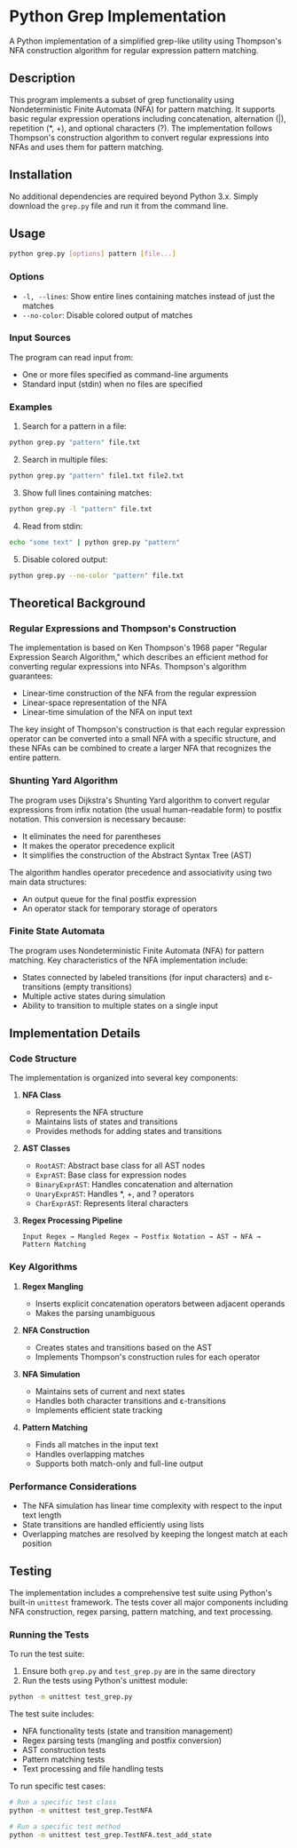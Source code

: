 # Python Grep Implementation

A Python implementation of a simplified grep-like utility using Thompson's NFA construction algorithm for regular expression pattern matching.

## Description

This program implements a subset of grep functionality using Nondeterministic Finite Automata (NFA) for pattern matching. It supports basic regular expression operations including concatenation, alternation (|), repetition (*, +), and optional characters (?). The implementation follows Thompson's construction algorithm to convert regular expressions into NFAs and uses them for pattern matching.

## Installation

No additional dependencies are required beyond Python 3.x. Simply download the `grep.py` file and run it from the command line.

## Usage

```bash
python grep.py [options] pattern [file...]
```

### Options

- `-l, --lines`: Show entire lines containing matches instead of just the matches
- `--no-color`: Disable colored output of matches

### Input Sources

The program can read input from:
- One or more files specified as command-line arguments
- Standard input (stdin) when no files are specified

### Examples

1. Search for a pattern in a file:
```bash
python grep.py "pattern" file.txt
```

2. Search in multiple files:
```bash
python grep.py "pattern" file1.txt file2.txt
```

3. Show full lines containing matches:
```bash
python grep.py -l "pattern" file.txt
```

4. Read from stdin:
```bash
echo "some text" | python grep.py "pattern"
```

5. Disable colored output:
```bash
python grep.py --no-color "pattern" file.txt
```

## Theoretical Background

### Regular Expressions and Thompson's Construction

The implementation is based on Ken Thompson's 1968 paper "Regular Expression Search Algorithm," which describes an efficient method for converting regular expressions into NFAs. Thompson's algorithm guarantees:
- Linear-time construction of the NFA from the regular expression
- Linear-space representation of the NFA
- Linear-time simulation of the NFA on input text

The key insight of Thompson's construction is that each regular expression operator can be converted into a small NFA with a specific structure, and these NFAs can be combined to create a larger NFA that recognizes the entire pattern.

### Shunting Yard Algorithm

The program uses Dijkstra's Shunting Yard algorithm to convert regular expressions from infix notation (the usual human-readable form) to postfix notation. This conversion is necessary because:
- It eliminates the need for parentheses
- It makes the operator precedence explicit
- It simplifies the construction of the Abstract Syntax Tree (AST)

The algorithm handles operator precedence and associativity using two main data structures:
- An output queue for the final postfix expression
- An operator stack for temporary storage of operators

### Finite State Automata

The program uses Nondeterministic Finite Automata (NFA) for pattern matching. Key characteristics of the NFA implementation include:
- States connected by labeled transitions (for input characters) and ε-transitions (empty transitions)
- Multiple active states during simulation
- Ability to transition to multiple states on a single input

## Implementation Details

### Code Structure

The implementation is organized into several key components:

1. **NFA Class**
   - Represents the NFA structure
   - Maintains lists of states and transitions
   - Provides methods for adding states and transitions

2. **AST Classes**
   - `RootAST`: Abstract base class for all AST nodes
   - `ExprAST`: Base class for expression nodes
   - `BinaryExprAST`: Handles concatenation and alternation
   - `UnaryExprAST`: Handles *, +, and ? operators
   - `CharExprAST`: Represents literal characters

3. **Regex Processing Pipeline**
   ```
   Input Regex → Mangled Regex → Postfix Notation → AST → NFA → Pattern Matching
   ```

### Key Algorithms

1. **Regex Mangling**
   - Inserts explicit concatenation operators between adjacent operands
   - Makes the parsing unambiguous

2. **NFA Construction**
   - Creates states and transitions based on the AST
   - Implements Thompson's construction rules for each operator

3. **NFA Simulation**
   - Maintains sets of current and next states
   - Handles both character transitions and ε-transitions
   - Implements efficient state tracking

4. **Pattern Matching**
   - Finds all matches in the input text
   - Handles overlapping matches
   - Supports both match-only and full-line output

### Performance Considerations

- The NFA simulation has linear time complexity with respect to the input text length
- State transitions are handled efficiently using lists
- Overlapping matches are resolved by keeping the longest match at each position

## Testing

The implementation includes a comprehensive test suite using Python's built-in `unittest` framework. The tests cover all major components including NFA construction, regex parsing, pattern matching, and text processing.

### Running the Tests

To run the test suite:

1. Ensure both `grep.py` and `test_grep.py` are in the same directory
2. Run the tests using Python's unittest module:
```bash
python -m unittest test_grep.py
```

The test suite includes:
- NFA functionality tests (state and transition management)
- Regex parsing tests (mangling and postfix conversion)
- AST construction tests
- Pattern matching tests
- Text processing and file handling tests

To run specific test cases:
```bash
# Run a specific test class
python -m unittest test_grep.TestNFA

# Run a specific test method
python -m unittest test_grep.TestNFA.test_add_state
```
